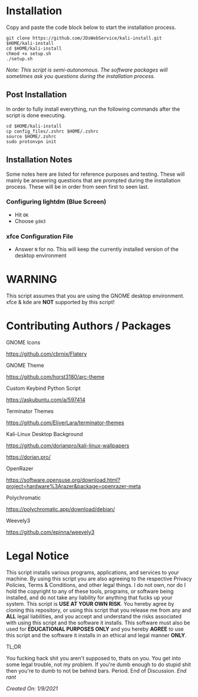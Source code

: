 # Installation

Copy and paste the code block below to start the installation process.

```
git clone https://github.com/JDsWebService/kali-install.git $HOME/kali-install
cd $HOME/kali-install
chmod +x setup.sh
./setup.sh
```

*Note: This script is semi-autonomous. The software packages will sometimes ask you questions during the installation process.*

## Post Installation

In order to fully install everything, run the following commands after the script is done executing.

```
cd $HOME/kali-install
cp config_files/.zshrc $HOME/.zshrc
source $HOME/.zshrc
sudo protonvpn init
```

## Installation Notes

Some notes here are listed for reference purposes and testing. These will mainly be answering questions that are prompted during the installation process. These will be in order from seen first to seen last.

### Configuring lightdm (Blue Screen)

- Hit `OK`
- Choose `gdm3`

### xfce Configuration File

- Answer `N` for no. This will keep the currently installed version of the desktop environment

# WARNING

This script assumes that you are using the GNOME desktop environment. xfce & kde are **NOT** supported by this script!

# Contributing Authors / Packages

GNOME Icons

https://github.com/cbrnix/Flatery

GNOME Theme

https://github.com/horst3180/arc-theme

Custom Keybind Python Script

https://askubuntu.com/a/597414

Terminator Themes

https://github.com/EliverLara/terminator-themes

Kali-Linux Desktop Background

https://github.com/dorianpro/kali-linux-wallpapers

https://dorian.pro/

OpenRazer

https://software.opensuse.org/download.html?project=hardware%3Arazer&package=openrazer-meta

Polychromatic

https://polychromatic.app/download/debian/

Weevely3

https://github.com/epinna/weevely3

# Legal Notice

This script installs various programs, applications, and services to your machine. By using this script you are also agreeing to the respective Privacy Policies, Terms & Conditions, and other legal things. I do not own, nor do I hold the copyright to any of these tools, programs, or software being installed, and do not take any liability for anything that fucks up your system. This script is **USE AT YOUR OWN RISK**. You hereby agree by cloning this repository, or using this script that you release me from any and **ALL** legal liabilities, and you accept and understand the risks associated with using this script and the software it installs. This software must also be used for **EDUCATIONAL PURPOSES ONLY** and you hereby **AGREE** to use this script and the software it installs in an ethical and legal manner **ONLY**.

TL;DR

You fucking hack shit you aren't supposed to, thats on you. You get into some legal trouble, not my problem. If you're dumb enough to do stupid shit then you're to dumb to not be behind bars. Period. End of Discussion. *End rant*

*Created On: 1/9/2021*
